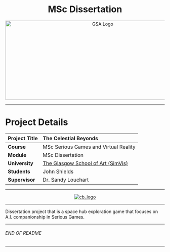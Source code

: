 <h1 align="center">MSc Dissertation</h1>

<a href="https://www.gsa.ac.uk/" >
<p align="center"><img src="https://d4ya733yr7s0y.cloudfront.net/images/made/images/uploads/general/Uni-logo-GSA_730_290_80.jpg"
alt="GSA Logo" width="600" height="250"/>
</p></a>

***

# Project Details
| **Project Title** | The Celestial Beyonds |
| :------------- |:-------------|
| **Course**               | MSc Serious Games and Virtual Reality |
| **Module**               | MSc Dissertation |
| **University**           | [The Glasgow School of Art (SimVis)](https://www.gsa.ac.uk/) |
| **Students**             | John Shields |
| **Supervisor**           | Dr. Sandy Louchart |

***

<a href="https://ibb.co/album/1fv0qv" >
<p align="center"><img src="https://i.ibb.co/nrkCLvp/cb-cannon.png"
alt="cb_logo" width="auto" height="auto"/>
</p></a>

***
Dissertation project that is a space hub exploration game that focuses on A.I. companionship in Serious Games.
***

###### END OF README

***
